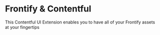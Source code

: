# Frontify & Contentful

This Contentful UI Extension enables you to have all of your Frontify assets at your fingertips
